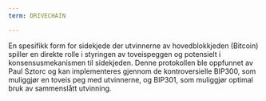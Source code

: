 ```yaml
---
term: DRIVECHAIN

---
```

En spesifikk form for sidekjede der utvinnerne av hovedblokkjeden (Bitcoin) spiller en direkte rolle i styringen av toveispeggen og potensielt i konsensusmekanismen til sidekjeden. Denne protokollen ble oppfunnet av Paul Sztorc og kan implementeres gjennom de kontroversielle BIP300, som muliggjør en toveis peg med utvinnerne, og BIP301, som muliggjør optimal bruk av sammenslått utvinning.